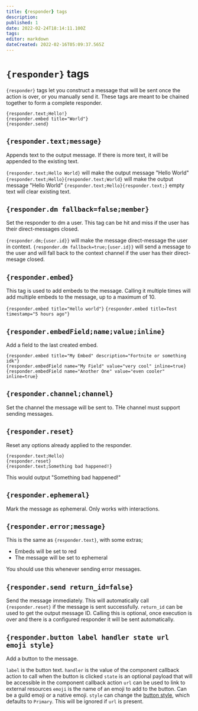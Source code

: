 ```yaml
---
title: {responder} tags
description: 
published: 1
date: 2022-02-24T18:14:11.100Z
tags: 
editor: markdown
dateCreated: 2022-02-16T05:09:37.565Z
---
```


# `{responder}` tags

`{responder}` tags let you construct a message that will be sent once the action is over, or you manually send it. These tags are meant to be chained together to form a complete responder.

```
{responder.text;Hello!}
{responder.embed title="World"}
{responder.send}
```

## `{responder.text;message}`

Appends text to the output message. If there is more text, it will be appended to the existing text.

`{responder.text;Hello World}` will make the output message "Hello World"
`{responder.text;Hello}{responder.text;World}` will make the output message "Hello World"
`{responder.text;Hello}{responder.text;}` empty text will clear existing text.

## `{responder.dm fallback=false;member}` 

Set the responder to dm a user. This tag can be hit and miss if the user has their direct-messages closed.

`{responder.dm;{user.id}}` will make the message direct-message the user in context.
`{responder.dm fallback=true;{user.id}}` will send a message to the user and will fall back to the context channel if the user has their direct-mesage closed.


## `{responder.embed}`

This tag is used to add embeds to the message. Calling it multiple times will add multiple embeds to the message, up to a maximum of 10.

`{responder.embed title="Hello world"}`
`{responder.embed title=Test timestamp="5 hours ago"}`

## `{responder.embedField;name;value;inline}`

Add a field to the last created embed.

```
{responder.embed title="My Embed" description="Fortnite or something idk"}
{responder.embedField name="My Field" value="very cool" inline=true}
{responder.embedField name="Another One" value="even cooler" inline=true}
```

## `{responder.channel;channel}`

Set the channel the message will be sent to. THe channel must support sending messages.

## `{responder.reset}`

Reset any options already applied to the responder.

```
{responder.text;Hello}
{responder.reset}
{responder.text;Something bad happened!}
```
This would output "Something bad happened!"

## `{responder.ephemeral}`

Mark the message as ephemeral. Only works with interactions. 

## `{responder.error;message}`

This is the same as `{responder.text}`, with some extras;

- Embeds will be set to red
- The message will be set to ephemeral

You should use this whenever sending error messages.

## `{responder.send return_id=false}`

Send the message immediately. This will automatically call `{responder.reset}` if the message is sent successfully. `return_id` can be used to get the output message ID. Calling this is optional, once execution is over and there is a configured responder it will be sent automatically.

## `{responder.button label handler state url emoji style}`

Add a button to the message. 

`label` is the button text.
`handler` is the value of the component callback action to call when the button is clicked
`state` is an optional payload that will be accessible in the component callback action
`url` can be used to link to external resources
`emoji` is the name of an emoji to add to the button. Can be a guild emoji or a native emoji.
`style` can change the [button style](https://discord.com/developers/docs/interactions/message-components#button-object-button-styles), which defaults to `Primary`. This will be ignored if `url` is present.